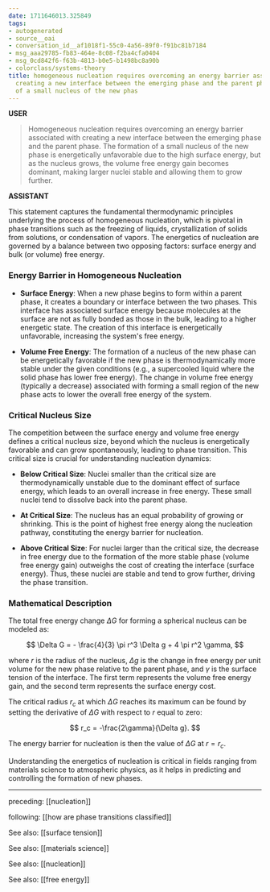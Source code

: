 ```yaml
---
date: 1711646013.325849
tags:
- autogenerated
- source__oai
- conversation_id__af1018f1-55c0-4a56-89f0-f91bc81b7184
- msg_aaa29785-fb83-464e-8c08-f2ba4cfa0404
- msg_0cd842f6-f63b-4813-b0e5-b1498bc8a90b
- colorclass/systems-theory
title: homogeneous nucleation requires overcoming an energy barrier associated with
  creating a new interface between the emerging phase and the parent phase. the formation
  of a small nucleus of the new phas
---
```


**USER**

> Homogeneous nucleation requires overcoming an energy barrier associated with creating a new interface between the emerging phase and the parent phase. The formation of a small nucleus of the new phase is energetically unfavorable due to the high surface energy, but as the nucleus grows, the volume free energy gain becomes dominant, making larger nuclei stable and allowing them to grow further.


**ASSISTANT**

This statement captures the fundamental thermodynamic principles underlying the process of homogeneous nucleation, which is pivotal in phase transitions such as the freezing of liquids, crystallization of solids from solutions, or condensation of vapors. The energetics of nucleation are governed by a balance between two opposing factors: surface energy and bulk (or volume) free energy.

### Energy Barrier in Homogeneous Nucleation

- **Surface Energy**: When a new phase begins to form within a parent phase, it creates a boundary or interface between the two phases. This interface has associated surface energy because molecules at the surface are not as fully bonded as those in the bulk, leading to a higher energetic state. The creation of this interface is energetically unfavorable, increasing the system's free energy.

- **Volume Free Energy**: The formation of a nucleus of the new phase can be energetically favorable if the new phase is thermodynamically more stable under the given conditions (e.g., a supercooled liquid where the solid phase has lower free energy). The change in volume free energy (typically a decrease) associated with forming a small region of the new phase acts to lower the overall free energy of the system.

### Critical Nucleus Size

The competition between the surface energy and volume free energy defines a critical nucleus size, beyond which the nucleus is energetically favorable and can grow spontaneously, leading to phase transition. This critical size is crucial for understanding nucleation dynamics:

- **Below Critical Size**: Nuclei smaller than the critical size are thermodynamically unstable due to the dominant effect of surface energy, which leads to an overall increase in free energy. These small nuclei tend to dissolve back into the parent phase.

- **At Critical Size**: The nucleus has an equal probability of growing or shrinking. This is the point of highest free energy along the nucleation pathway, constituting the energy barrier for nucleation.

- **Above Critical Size**: For nuclei larger than the critical size, the decrease in free energy due to the formation of the more stable phase (volume free energy gain) outweighs the cost of creating the interface (surface energy). Thus, these nuclei are stable and tend to grow further, driving the phase transition.

### Mathematical Description

The total free energy change $\Delta G$ for forming a spherical nucleus can be modeled as:

$$
\Delta G = - \frac{4}{3} \pi r^3 \Delta g + 4 \pi r^2 \gamma,
$$

where $r$ is the radius of the nucleus, $\Delta g$ is the change in free energy per unit volume for the new phase relative to the parent phase, and $\gamma$ is the surface tension of the interface. The first term represents the volume free energy gain, and the second term represents the surface energy cost.

The critical radius $r_c$ at which $\Delta G$ reaches its maximum can be found by setting the derivative of $\Delta G$ with respect to $r$ equal to zero:

$$
r_c = -\frac{2\gamma}{\Delta g}.
$$

The energy barrier for nucleation is then the value of $\Delta G$ at $r = r_c$.

Understanding the energetics of nucleation is critical in fields ranging from materials science to atmospheric physics, as it helps in predicting and controlling the formation of new phases.


---

preceding: [[nucleation]]  


following: [[how are phase transitions classified]]

See also: [[surface tension]]


See also: [[materials science]]


See also: [[nucleation]]


See also: [[free energy]]